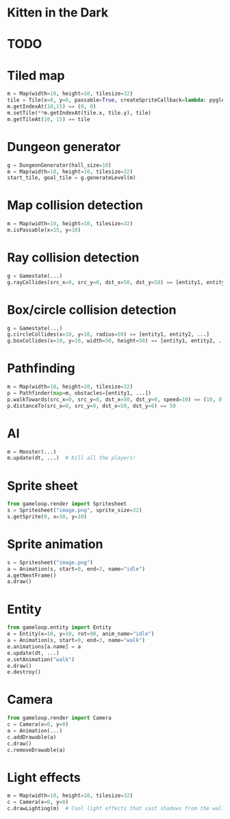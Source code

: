 Kitten in the Dark
=============

TODO
====

Tiled map
===

```python
m = Map(width=10, height=10, tilesize=32)
tile = Tile(x=0, y=0, passable=True, createSpriteCallback=lambda: pyglet.sprite.Sprite(img))
m.getIndexAt(10,15) == (0, 0)
m.setTile(**m.getIndexAt(tile.x, tile.y), tile)
m.getTileAt(10, 15) == tile
```

Dungeon generator
===
```python
g = DungeonGenerator(hall_size=10)
m = Map(width=10, height=10, tilesize=32)
start_tile, goal_tile = g.generateLevel(m)
```

Map collision detection
===
```python
m = Map(width=10, height=10, tilesize=32)
m.isPassable(x=15, y=10)
```

Ray collision detection
===
```python
g = Gamestate(...)
g.rayCollides(src_x=0, src_y=0, dst_x=50, dst_y=50) == [entity1, entity2, ...]
```

Box/circle collision detection
===
```python
g = Gamestate(...)
g.circleCollides(x=10, y=10, radius=50) == [entity1, entity2, ...]
g.boxCollides(x=10, y=10, width=50, height=50) == [entity1, entity2, ...]
```

Pathfinding
===
```python
m = Map(width=10, height=10, tilesize=32)
p = Pathfinder(map=m, obstacles=[entity1, ...])
p.walkTowards(src_x=0, src_y=0, dst_x=50, dst_y=0, speed=10) == (10, 0)
p.distanceTo(src_x=0, src_y=0, dst_x=50, dst_y=0) == 50
```

AI
===
```python
m = Monster(...)
m.update(dt, ...)  # Kill all the players!
```

Sprite sheet
===
```python
from gameloop.render import Spritesheet
s = Spritesheet("image.png", sprite_size=32)
s.getSprite(0, x=10, y=10)
```

Sprite animation
===
```python
s = Spritesheet("image.png")
a = Animation(s, start=0, end=3, name="idle")
a.getNextFrame()
a.draw()
```

Entity
===
```python
from gameloop.entity import Entity
e = Entity(x=10, y=10, rot=90, anim_name="idle")
a = Animation(s, start=0, end=3, name="walk")
e.animations[a.name] = a
e.update(dt, ...)
e.setAnimation("walk")
e.draw()
e.destroy()
```

Camera
===
```python
from gameloop.render import Camera
c = Camera(x=0, y=0)
a = Animation(...)
c.addDrawable(a)
c.draw()
c.removeDrawable(a)
```

Light effects
===
```python
m = Map(width=10, height=10, tilesize=32)
c = Camera(x=0, y=0)
c.drawLighting(m)  # Cool light effects that cast shadows from the walls
```

